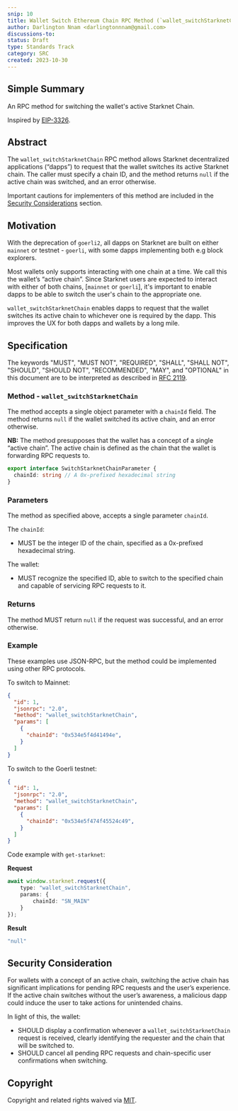 ```yaml
---
snip: 10
title: Wallet Switch Ethereum Chain RPC Method (`wallet_switchStarknetChain`)
author: Darlington Nnam <darlingtonnnam@gmail.com>
discussions-to: 
status: Draft
type: Standards Track
category: SRC
created: 2023-10-30
---
```


## Simple Summary

An RPC method for switching the wallet's active Starknet Chain.

Inspired by [EIP-3326](https://eips.ethereum.org/EIPS/eip-3326).

## Abstract

The `wallet_switchStarknetChain` RPC method allows Starknet decentralized applications (“dapps”) to request that the wallet switches its active Starknet chain. The caller must specify a chain ID, and the method returns `null` if the active chain was switched, and an error otherwise.

Important cautions for implementers of this method are included in the [Security Considerations](#security-consideration) section.

## Motivation

With the deprecation of `goerli2`, all dapps on Starknet are built on either `mainnet` or testnet - `goerli`, with some dapps implementing both e.g block explorers.

Most wallets only supports interacting with one chain at a time. We call this the wallet’s “active chain”. Since Starknet users are expected to interact with either of both chains, [`mainnet` or `goerli`], it's important to enable dapps to be able to switch the user's chain to the appropriate one.  

`wallet_switchStarknetChain` enables dapps to request that the wallet switches its active chain to whichever one is required by the dapp. This improves the UX for both dapps and wallets by a long mile.

## Specification

The keywords "MUST", "MUST NOT", "REQUIRED", "SHALL", "SHALL NOT", "SHOULD", "SHOULD NOT", "RECOMMENDED", "MAY", and "OPTIONAL" in this document are to be interpreted as described in [RFC 2119](https://www.ietf.org/rfc/rfc2119.txt).

### Method - `wallet_switchStarknetChain`

The method accepts a single object parameter with a `chainId` field. The method returns `null` if the wallet switched its active chain, and an error otherwise.

**NB:** The method presupposes that the wallet has a concept of a single “active chain”. The active chain is defined as the chain that the wallet is forwarding RPC requests to.

```ts
export interface SwitchStarknetChainParameter {
  chainId: string // A 0x-prefixed hexadecimal string
}
```

### Parameters

The method as specified above, accepts a single parameter `chainId`. 

The `chainId`:
- MUST be the integer ID of the chain, specified as a 0x-prefixed hexadecimal string.

The wallet:
- MUST recognize the specified ID, able to switch to the specified chain and capable of servicing RPC requests to it.

### Returns

The method MUST return `null` if the request was successful, and an error otherwise.

### Example

These examples use JSON-RPC, but the method could be implemented using other RPC protocols.

To switch to Mainnet:
```JSON
{
  "id": 1,
  "jsonrpc": "2.0",
  "method": "wallet_switchStarknetChain",
  "params": [
    {
      "chainId": "0x534e5f4d41494e",
    }
  ]
}
```
To switch to the Goerli testnet:
```JSON
{
  "id": 1,
  "jsonrpc": "2.0",
  "method": "wallet_switchStarknetChain",
  "params": [
    {
      "chainId": "0x534e5f474f45524c49",
    }
  ]
}
```

Code example with `get-starknet`:

**Request**
```ts
await window.starknet.request({
    type: "wallet_switchStarknetChain",
    params: {
        chainId: "SN_MAIN"
    }
});
```
**Result**
```bash
"null"
```

## Security Consideration

For wallets with a concept of an active chain, switching the active chain has significant implications for pending RPC requests and the user’s experience. If the active chain switches without the user’s awareness, a malicious dapp could induce the user to take actions for unintended chains.

In light of this, the wallet:

- SHOULD display a confirmation whenever a `wallet_switchStarknetChain` request is received, clearly identifying the requester and the chain that will be switched to.
- SHOULD cancel all pending RPC requests and chain-specific user confirmations when switching.

## Copyright

Copyright and related rights waived via [MIT](../LICENSE).